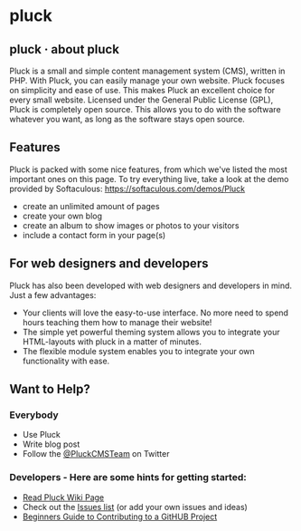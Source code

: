 pluck
=====

## pluck · about pluck

Pluck is a small and simple content management system (CMS), written in PHP. With Pluck, you can easily manage your own website. Pluck focuses on simplicity and ease of use. This makes Pluck an excellent choice for every small website. Licensed under the General Public License (GPL), Pluck is completely open source. This allows you to do with the software whatever you want, as long as the software stays open source.

## Features

Pluck is packed with some nice features, from which we've listed the most important ones on this page. 
To try everything live, take a look at the demo provided by Softaculous: https://softaculous.com/demos/Pluck 

- create an unlimited amount of pages
- create your own blog
- create an album to show images or photos to your visitors
- include a contact form in your page(s)

## For web designers and developers

Pluck has also been developed with web designers and developers in mind. Just a few advantages:

- Your clients will love the easy-to-use interface. No more need to spend hours teaching them how to manage their website!
- The simple yet powerful theming system allows you to integrate your HTML-layouts with pluck in a matter of minutes.
- The flexible module system enables you to integrate your own functionality with ease.

## Want to Help?
### Everybody
- Use Pluck
- Write blog post
- Follow the [@PluckCMSTeam](https://twitter.com/PluckCMSTeam) on Twitter
    
### Developers - Here are some hints for getting started:
- [Read Pluck Wiki Page](https://github.com/pluck-cms/pluck/wiki)
- Check out the [Issues list](https://github.com/pluck-cms/pluck/issues) (or add your own issues and ideas)
- [Beginners Guide to Contributing to a GitHUB Project](http://akrabat.com/the-beginners-guide-to-contributing-to-a-github-project/)

